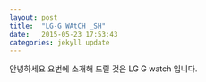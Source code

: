 ```yaml
---
layout: post
title:  "LG-G WAtCH _SH"
date:   2015-05-23 17:53:43
categories: jekyll update
---
```

안녕하세요
요번에 소개해 드릴 것은 LG G watch 입니다.

